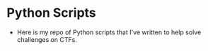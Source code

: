 # Python Scripts

* Here is my repo of Python scripts that I've written to help solve challenges on CTFs.
